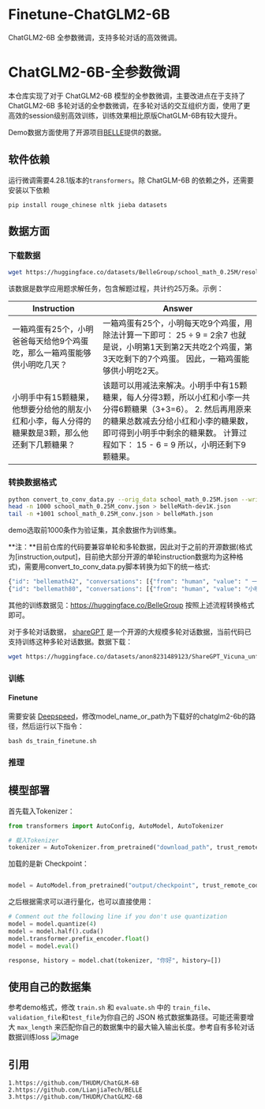 # Finetune-ChatGLM2-6B
ChatGLM2-6B 全参数微调，支持多轮对话的高效微调。


# ChatGLM2-6B-全参数微调
本仓库实现了对于 ChatGLM2-6B 模型的全参数微调，主要改进点在于支持了ChatGLM2-6B 多轮对话的全参数微调，在多轮对话的交互组织方面，使用了更高效的session级别高效训练，训练效果相比原版ChatGLM-6B有较大提升。 

Demo数据方面使用了开源项目[BELLE](https://github.com/LianjiaTech/BELLE/tree/main/train)提供的数据。

## 软件依赖
运行微调需要4.28.1版本的`transformers`。除 ChatGLM-6B 的依赖之外，还需要安装以下依赖
```
pip install rouge_chinese nltk jieba datasets
```
## 数据方面

### 下载数据

```bash
wget https://huggingface.co/datasets/BelleGroup/school_math_0.25M/resolve/main/school_math_0.25M.json
```

该数据是数学应用题求解任务，包含解题过程，共计约25万条。示例：

| Instruction                                                                                     | Answer                                                                                                                                                                                                                                  |
| ----------------------------------------------------------------------------------------------- | --------------------------------------------------------------------------------------------------------------------------------------------------------------------------------------------------------------------------------------- |
| 一箱鸡蛋有25个，小明爸爸每天给他9个鸡蛋吃，那么一箱鸡蛋能够供小明吃几天？                       | 一箱鸡蛋有25个，小明每天吃9个鸡蛋，用除法计算一下即可： 25 ÷ 9 = 2余7 也就是说，小明第1天到第2天共吃2个鸡蛋，第3天吃剩下的7个鸡蛋。 因此，一箱鸡蛋能够供小明吃2天。                                                                    |
| 小明手中有15颗糖果，他想要分给他的朋友小红和小李，每人分得的糖果数是3颗，那么他还剩下几颗糖果？ | 该题可以用减法来解决。小明手中有15颗糖果，每人分得3颗，所以小红和小李一共分得6颗糖果（3+3=6）。 2. 然后再用原来的糖果总数减去分给小红和小李的糖果数，即可得到小明手中剩余的糖果数。 计算过程如下： 15 - 6 = 9 所以，小明还剩下9颗糖果。 |

### 转换数据格式

```bash
python convert_to_conv_data.py --orig_data school_math_0.25M.json --write_data school_math_0.25M_conv.json --dataset_name bellemath
head -n 1000 school_math_0.25M_conv.json > belleMath-dev1K.json
tail -n +1001 school_math_0.25M_conv.json > belleMath.json
```

demo选取前1000条作为验证集，其余数据作为训练集。

**注：**目前仓库的代码要兼容单轮和多轮数据，因此对于之前的开源数据(格式为[instruction,output]，目前绝大部分开源的单轮instruction数据均为这种格式)，需要用convert_to_conv_data.py脚本转换为如下的统一格式:

```bash
{"id": "bellemath42", "conversations": [{"from": "human", "value": " 一箱鸡蛋有25个，小明爸爸每天给他9个鸡蛋吃，那么一箱鸡蛋能够供小明吃几天？"}, {"from": "assistant", "value": "\n一箱鸡蛋有25个，小明每天吃9个鸡蛋，用除法计算一下即可：\n25 ÷ 9 = 2余7\n也就是说，小明第1天到第2天共吃2个鸡蛋，第3天吃剩下的7个鸡蛋。\n因此，一箱鸡蛋能够供小明吃2天。"}]}
{"id": "bellemath80", "conversations": [{"from": "human", "value": "小明手中有15颗糖果，他想要分给他的朋友小红和小李，每人分得的糖果数是3颗，那么他还剩下几颗糖果？"}, {"from": "assistant", "value": " \n1. 该题可以用减法来解决。小明手中有15颗糖果，每人分得3颗，所以小红和小李一共分得6颗糖果（3+3=6）。\n2. 然后再用原来的糖果总数减去分给小红和小李的糖果数，即可得到小明手中剩余的糖果数。 \n计算过程如下：\n15 - 6 = 9\n所以，小明还剩下9颗糖果。"}]}
```

其他的训练数据见：https://huggingface.co/BelleGroup  按照上述流程转换格式即可。

对于多轮对话数据， [shareGPT](https://huggingface.co/datasets/anon8231489123/ShareGPT_Vicuna_unfiltered/tree/main) 是一个开源的大规模多轮对话数据，当前代码已支持训练这种多轮对话数据。数据下载：

```bash
wget https://huggingface.co/datasets/anon8231489123/ShareGPT_Vicuna_unfiltered/resolve/main/ShareGPT_V3_unfiltered_cleaned_split.json
```


### 训练


#### Finetune

需要安装 [Deepspeed](https://github.com/microsoft/DeepSpeed)，修改model_name_or_path为下载好的chatglm2-6b的路径，然后运行以下指令：

```shell
bash ds_train_finetune.sh
```

### 推理


## 模型部署
首先载入Tokenizer：

```python
from transformers import AutoConfig, AutoModel, AutoTokenizer

# 载入Tokenizer
tokenizer = AutoTokenizer.from_pretrained("download_path", trust_remote_code=True)
```

加载的是新 Checkpoint：

```python

model = AutoModel.from_pretrained("output/checkpoint", trust_remote_code=True)
```

之后根据需求可以进行量化，也可以直接使用：

```python
# Comment out the following line if you don't use quantization
model = model.quantize(4)
model = model.half().cuda()
model.transformer.prefix_encoder.float()
model = model.eval()

response, history = model.chat(tokenizer, "你好", history=[])
```



## 使用自己的数据集
参考demo格式，修改 `train.sh` 和 `evaluate.sh` 中的 `train_file`、`validation_file`和`test_file`为你自己的 JSON 格式数据集路径。可能还需要增大  `max_length` 来匹配你自己的数据集中的最大输入输出长度。参考自有多轮对话数据训练loss
![image](https://github.com/SpongebBob/Finetune-ChatGLM2-6B/assets/11678997/736cd1d7-4ffc-49c2-a64e-d7f7991802c9)




## 引用

```
1.https://github.com/THUDM/ChatGLM-6B
2.https://github.com/LianjiaTech/BELLE
3.https://github.com/THUDM/ChatGLM2-6B
```
